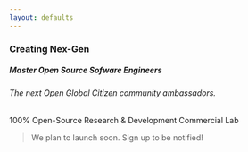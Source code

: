 ```yaml
---
layout: defaults
---
```


### Creating Nex-Gen

##### Master Open Source Sofware Engineers

###### The _next_ Open Global Citizen community ambassadors. 

100% Open-Source Research & Development Commercial Lab

> We plan to launch soon. Sign up to be notified!
